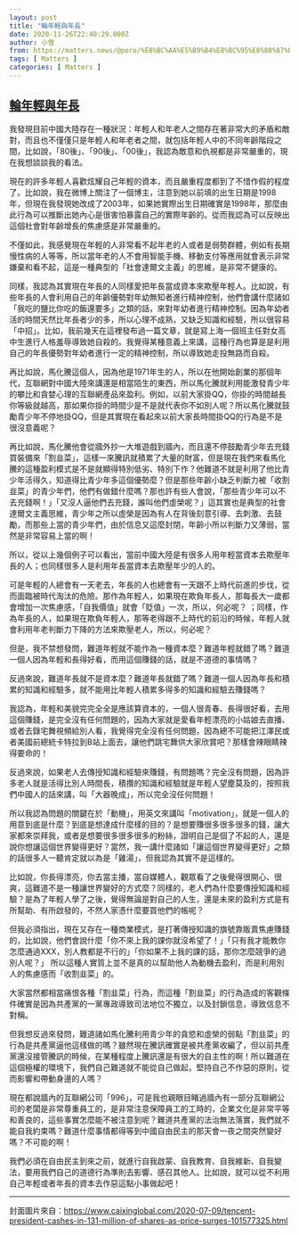 ```yaml
---
layout: post
title: "輪年輕與年長"
date: 2020-11-26T22:40:29.000Z
author: 小雪
from: https://matters.news/@poro/%E8%BC%AA%E5%B9%B4%E8%BC%95%E8%88%87%E5%B9%B4%E9%95%B7-bafyreidlpc7i2ispljrv3rywi6vey275ndncqmnxisuzjsrdjnvjo3ccqa
tags: [ Matters ]
categories: [ Matters ]
---
```

<!--1606430429000-->
[輪年輕與年長](https://matters.news/@poro/%E8%BC%AA%E5%B9%B4%E8%BC%95%E8%88%87%E5%B9%B4%E9%95%B7-bafyreidlpc7i2ispljrv3rywi6vey275ndncqmnxisuzjsrdjnvjo3ccqa)
------

<div>
<p>我發現目前中國大陸存在一種狀況：年輕人和年老人之間存在著非常大的矛盾和敵對，而且也不僅僅只是年輕人和年老者之間，就包括年輕人中的不同年齡階段之間，比如說，「80後」、「90後」、「00後」，我認為敵意和仇視都是非常嚴重的，現在我想談談我的看法。</p><p>現在的許多年輕人喜歡炫耀自己年輕的資本，而且嚴重程度都到了不惜作假的程度了。比如說，我在微博上關注了一個博主，注意到她以前填的出生日期是1998年，但現在我發現她改成了2003年，如果她實際出生日期確實是1998年，那麼由此行為可以推斷出她內心是很害怕暴露自己的實際年齡的。從而我認為可以反映出這個社會對年齡增長的焦慮感是非常嚴重的。</p><p>不僅如此，我感覺現在年輕的人非常看不起年老的人或者是弱勢群體，例如有長期慢性病的人等等，所以當年老的人不會用智能手機、移動支付等應用就會表示非常嫌棄和看不起，這是一種典型的「社會達爾文主義」的思維，是非常不健康的。</p><p>同樣，我認為其實現在年長的人同樣愛把年長當成資本來欺壓年輕人。比如說，有些年長的人會利用自己的年齡優勢對年幼無知者進行精神控制，他們會講什麼諸如「我吃的鹽比你吃的飯還要多」之類的話，來對年幼者進行精神控制。因為年幼者活的時間天然比年長者少的多，所以心理不成熟，又缺乏知識和經驗，所以很容易「中招」。比如，我前幾天在這裡發布過一篇文章，就是寫上海一個班主任對女高中生進行人格羞辱導致她自殺的。我覺得某種意義上來講，這種行為也算是是利用自己的年長優勢對年幼者進行一定的精神控制，所以導致她走投無路而自殺。</p><p>再比如說，馬化騰這個人，因為他是1971年生的人，所以在他開始創業的那個年代，互聯網對中國大陸來講還是相當陌生的東西，所以馬化騰就利用能激發青少年的攀比和貪婪心理的互聯網產品來盈利。例如，以前大家掛QQ，你掛的時間越長你等級就越高，那如果你掛的時間少是不是就代表你不如別人呢？所以馬化騰就鼓勵青少年不停地掛QQ，但是其實現在看起來以前大家長時間掛QQ的行為是不是很沒意義呢？</p><p>再比如說，馬化騰他會從牆外抄一大堆遊戲到牆內，而且還不停鼓勵青少年去充錢買裝備來「割韭菜」，這樣一來騰訊就積累了大量的財富，但是現在我們來看馬化騰的這種盈利模式是不是就顯得特別低劣、特別下作？他難道不就是利用了他比青少年活得久，知道得比青少年多這個優勢麼？但是那些年齡小缺乏判斷力被「收割韭菜」的青少年們，他們有做錯什麼嗎？那也許有些人會說，「那些青少年可以不去充錢啊！」「又沒人逼他們去充錢，誰叫他們虛榮呢？」這其實也是典型的社會達爾文主義思維，青少年之所以虛榮是因為有人在背後刻意引導、去刺激、去鼓勵，而那些上當的青少年們，由於信息又這麼封閉，年齡小所以判斷力又薄弱，當然是非常容易上當的啊！</p><p>所以，從以上幾個例子可以看出，當前中國大陸是有很多人用年輕當資本去欺壓年長的人；也同樣很多人是利用年長當資本去欺壓年少的人的。</p><p>可是年輕的人總會有一天老去，年長的人也總會有一天跟不上時代前進的步伐，從而面臨被時代淘汰的危險。那作為年輕人，如果現在欺負年長人，那每長大一歲都會增加一次焦慮感，「自我價值」就會「貶值」一次，所以，何必呢？ ；同樣，作為年長的人，如果現在欺負年輕人，那等老得跟不上時代的前沿的時候，年輕人就會利用年老判斷力下降的方法來欺壓老人，所以，何必呢？</p><p>但是，我不禁想發問，難道年輕就不能作為一種資本麼？難道年輕就錯了嗎？難道一個人因為年輕和長得好看，而用這個賺錢的話，就是不道德的事情嗎？</p><p>反過來說，難道年長就不是資本麼？難道年長就錯了嗎？難道一個人因為年長和積累的知識和經驗多，就不能用比年輕人積累多得多的知識和經驗去賺錢嗎？</p><p>我認為，年輕和美貌完完全全是應該算資本的，一個人很青春、長得很好看，去用這個賺錢，是完全沒有任何問題的，因為大家就是愛看年輕漂亮的小姑娘去直播、或者去錄宅舞視頻給別人看，我覺得完全沒有任何問題，因為總不可能把江澤民或者美國前總統卡特拉到B站上面去，讓他們跳宅舞供大家欣賞吧？那樣會辣眼睛辣得要命的！</p><p>反過來說，如果老人去傳授知識和經驗來賺錢，有問題嗎？完全沒有問題，因為許多老人就是活得比別人時間長，積攢的知識和經驗就是年輕人望塵莫及的，按照我們中國人的話來講，叫「大器晚成」，所以完全沒任何問題！</p><p>所以我認為問題的關鍵在於「動機」，用英文來講叫「motivation」，就是一個人的用意到底是什麼？到底是想達成什麼樣的目的？是想要賺很多很多很多的錢，讓大家都來崇拜我，或者是想要很多很多很多的粉絲，證明自己是個了不起的人，還是說你想讓這個世界變得更好？當然，我一講什麼諸如「讓這個世界變得更好」之類的話很多人一聽肯定就以為是「雞湯」，但我認為其實不是這樣的。</p><p>比如說，你長得漂亮，你去當主播，當自媒體人，觀眾看了之後覺得很開心、很爽，這難道不是一種讓世界變好的方式麼？同樣的，老人們為什麼要傳授知識和經驗？是為了年輕人學了之後，覺得無論是對自己的人生，還是未來的盈利方式是有所幫助、有所啟發的，不然人家憑什麼要買他們的帳呢？</p><p>但我必須指出，現在又存在一種商業模式，是打著傳授知識的旗號靠販賣焦慮賺錢的，比如說，他們會說什麼「你不來上我的課你就沒希望了！」「只有我才能教你怎麼通過XXX，別人教都是不行的」「你如果不上我的課的話，那你怎麼競爭的過別人呢？」 所以這種人實質上並不是真的以幫助他人為動機去盈利，而是利用別人的焦慮感而「收割韭菜」的。</p><p>大家當然都相當痛恨各種「割韭菜」行為，而這種「割韭菜」的行為造成的客觀條件確實是因為共產黨的一黨專政導致司法地位不獨立，以及封鎖信息，導致信息不對稱。</p><p>但我想反過來發問，難道諸如馬化騰利用青少年的貪慾和虛榮的弱點「割韭菜」的行為是共產黨逼他這樣做的嗎？雖然現在騰訊確實是被共產黨收編了，但以前共產黨還沒接管騰訊的時候，在某種程度上騰訊還是有很大的自主性的啊！所以難道在這個極權的環境下，我們自己難道就不能從自己做起，堅持自己不作惡的原則，從而影響和帶動身邊的人嗎？</p><p>現在都說牆內的互聯網公司「996」，可是我也親眼目睹過牆內有一部分互聯網公司的老闆是非常尊重員工的，是非常注意保障員工的工時的，企業文化是非常平等和善良的，這些事實怎麼能不被注意到呢？難道共產黨的法治無法落實，我們就不能自我約束嗎？難道什麼事情都得等到中國自由民主的那天會一夜之間突然變好嗎？不可能的啊！</p><p>我們必須在自由民主到來之前，就進行自我啟蒙、自我教育、自我維新、自我變法，要用我們自己的道德行為準則去影響、感召其他人。比如說，就可以從不利用自己年輕或者年長的資本去作惡這點小事做起吧！</p><hr><p>封面圖片來自：<a href="https://www.caixinglobal.com/2020-07-09/tencent-president-cashes-in-131-million-of-shares-as-price-surges-101577325.html" target="_blank">https://www.caixinglobal.com/2020-07-09/tencent-president-cashes-in-131-million-of-shares-as-price-surges-101577325.html</a></p>
</div>
